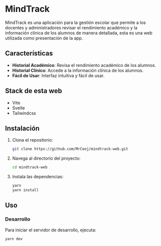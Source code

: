 # MindTrack

MindTrack es una aplicación para la gestión escolar que permite a los docentes y administradores revisar el rendimiento académico y la información clínica de los alumnos de manera detallada, esta es una web utilizada como presentación de la app.

## Características

- **Historial Académico**: Revisa el rendimiento académico de los alumnos.
- **Historial Clínico**: Accede a la información clínica de los alumnos.
- **Fácil de Usar**: Interfaz intuitiva y fácil de usar.

## Stack de esta web

- Vite
- Svelte
- Tailwindcss

## Instalación

1. Clona el repositorio:
    ```sh
    git clone https://github.com/MrCeoj/mindtrack-web.git
    ```
2. Navega al directorio del proyecto:
    ```sh
    cd mindtrack-web
    ```
3. Instala las dependencias:
    ```sh
    yarn
    yarn install
    ```

## Uso

### Desarrollo

Para iniciar el servidor de desarrollo, ejecuta:
```sh
yarn dev
```
